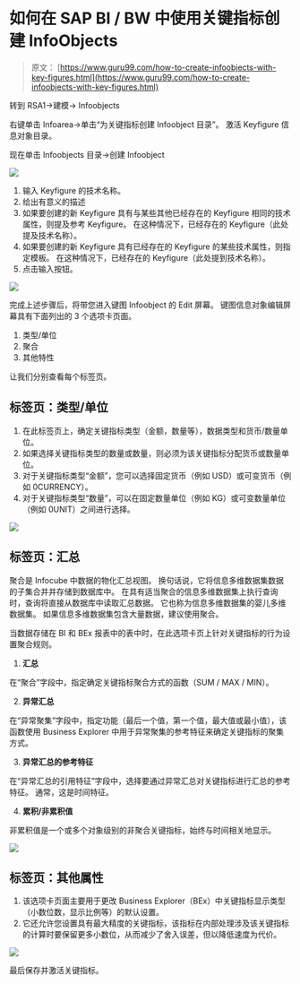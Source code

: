 # 如何在 SAP BI / BW 中使用关键指标创建 InfoObjects

> 原文： [https://www.guru99.com/how-to-create-infoobjects-with-key-figures.html](https://www.guru99.com/how-to-create-infoobjects-with-key-figures.html)

转到 RSA1->建模-> Infoobjects

右键单击 Infoarea->单击“为关键指标创建 Infoobject 目录”。 激活 Keyfigure 信息对象目录。

现在单击 Infoobjects 目录->创建 Infoobject

[![](img/49eaa7400c626a7b106899cf2acbb682.png)](/images/sap/SAP_BI/sap_bi_7_1.jpg)

1.  输入 Keyfigure 的技术名称。
2.  给出有意义的描述
3.  如果要创建的新 Keyfigure 具有与某些其他已经存在的 Keyfigure 相同的技术属性，则提及参考 Keyfigure。 在这种情况下，已经存在的 Keyfigure（此处提及技术名称）。
4.  如果要创建的新 Keyfigure 具有已经存在的 Keyfigure 的某些技术属性，则指定模板。 在这种情况下，已经存在的 Keyfigure（此处提到技术名称）。
5.  点击输入按钮。

[![](img/348058fdc277199cb51b146e534693f7.png)](/images/sap/SAP_BI/sap_bi_7_2.jpg)

完成上述步骤后，将带您进入键图 Infoobject 的 Edit 屏幕。 键图信息对象编辑屏幕具有下面列出的 3 个选项卡页面。

1.  类型/单位
2.  聚合
3.  其他特性

让我们分别查看每个标签页。

## 标签页：类型/单位

1.  在此标签页上，确定关键指标类型（金额，数量等），数据类型和货币/数量单位。
2.  如果选择关键指标类型的数量或数量，则必须为该关键指标分配货币或数量单位。
3.  对于关键指标类型“金额”，您可以选择固定货币（例如 USD）或可变货币（例如 0CURRENCY）。
4.  对于关键指标类型“数量”，可以在固定数量单位（例如 KG）或可变数量单位（例如 0UNIT）之间进行选择。

[![](img/e96b1d2ad091255d78ae536b3088a15b.png)](/images/sap/SAP_BI/sap_bi_7_3.jpg)

## 标签页：汇总

聚合是 Infocube 中数据的物化汇总视图。 换句话说，它将信息多维数据集数据的子集合并并存储到数据库中。 在具有适当聚合的信息多维数据集上执行查询时，查询将直接从数据库中读取汇总数据。 它也称为信息多维数据集的婴儿多维数据集。 如果信息多维数据集包含大量数据，建议使用聚合。

当数据存储在 BI 和 BEx 报表中的表中时，在此选项卡页上针对关键指标的行为设置聚合规则。

1.  **汇总**

在“聚合”字段中，指定确定关键指标聚合方式的函数（SUM / MAX / MIN）。

2.  **异常汇总**

在“异常聚集”字段中，指定功能（最后一个值，第一个值，最大值或最小值），该函数使用 Business Explorer 中用于异常聚集的参考特征来确定关键指标的聚集方式。

3.  **异常汇总的参考特征**

在“异常汇总的引用特征”字段中，选择要通过异常汇总对关键指标进行汇总的参考特征。 通常，这是时间特征。

4.  **累积/非累积值**

非累积值是一个或多个对象级别的非聚合关键指标，始终与时间相关地显示。

[![](img/9a1380c25e5fa70e27bb1f5852ec6605.png)](/images/sap/SAP_BI/sap_bi_7_4.jpg)

## 标签页：其他属性

1.  该选项卡页面主要用于更改 Business Explorer（BEx）中关键指标显示类型（小数位数，显示比例等）的默认设置。
2.  它还允许您设置具有最大精度的关键指标，该指标在内部处理涉及该关键指标的计算时要保留更多小数位，从而减少了舍入误差，但以降低速度为代价。

[![](img/f764676d44c92b95572d8bf68b48ad2e.png)](/images/sap/SAP_BI/sap_bi_7_5.jpg)

最后保存并激活关键指标。